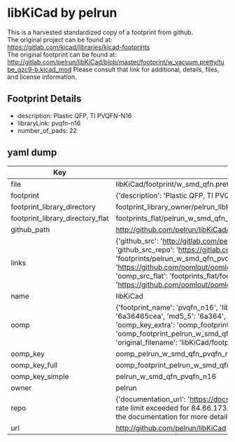 # libKiCad by pelrun  
This is a harvested standardized copy of a footprint from github.  
The original project can be found at:  
https://gitlab.com/kicad/libraries/kicad-footprints  
The original footprint can be found at:
http://gitlab.com/pelrun/libKiCad/blob/master/footprint/w_vacuum.pretty/tube_gzc9-b.kicad_mod
Please consult that link for additional, details, files, and license information.  
## Footprint Details
* description: Plastic QFP, TI PVQFN-N16  
* libraryLink: pvqfn-n16  
* number_of_pads: 22  
## yaml dump  
| Key | Value |  
| --- | --- |  
| file | libKiCad/footprint/w_smd_qfn.pretty/pvqfn-n16.kicad_mod |  
| footprint | {'description': 'Plastic QFP, TI PVQFN-N16', 'libraryLink': 'pvqfn-n16', 'number_of_pads': 22} |  
| footprint_library_directory | footprint_library_owner/pelrun_libKiCad |  
| footprint_library_directory_flat | footprints_flat/pelrun_w_smd_qfn_pvqfn_n16/working |  
| github_path | http://github.com/pelrun/libKiCad/blob/master/footprint/w_smd_qfn.pretty/pvqfn-n16.kicad_mod |  
| links | {'github_src': 'http://gitlab.com/pelrun/libKiCad/blob/master/footprint/w_vacuum.pretty/tube_gzc9-b.kicad_mod', 'github_src_repo': 'https://gitlab.com/kicad/libraries/kicad-footprints', 'oomp_bot': 'footprints/pelrun_w_smd_qfn_pvqfn_n16/working', 'oomp_bot_github': 'https://github.com/oomlout/oomlout_oomp_footprint_bot/tree/main/footprints/pelrun_w_smd_qfn_pvqfn_n16/working', 'oomp_src_flat': 'footprints_flat/footprints_flat/pelrun_w_smd_qfn_pvqfn_n16/working', 'oomp_src_flat_github': 'https://github.com/oomlout/oomlout_oomp_footprint_src/tree/main/footprints_flat/pelrun_w_smd_qfn_pvqfn_n16/working'} |  
| name | libKiCad |  
| oomp | {'footprint_name': 'pvqfn_n16', 'library_name': 'w_smd_qfn', 'md5': '6a36465cea1783e4887eecc8e93389e2', 'md5_10': '6a36465cea', 'md5_5': '6a364', 'md5_6': '6a3646', 'oomp_key': 'oomp_pelrun_w_smd_qfn_pvqfn_n16', 'oomp_key_extra': 'oomp_footprint_pelrun_w_smd_qfn_pvqfn_n16', 'oomp_key_full': 'oomp_footprint_pelrun_w_smd_qfn_pvqfn_n16_6a3646', 'oomp_key_simple': 'pelrun_w_smd_qfn_pvqfn_n16', 'original_filename': 'libKiCad/footprint/w_smd_qfn.pretty/pvqfn-n16.kicad_mod', 'owner_name': 'pelrun'} |  
| oomp_key | oomp_pelrun_w_smd_qfn_pvqfn_n16 |  
| oomp_key_full | oomp_footprint_pelrun_w_smd_qfn_pvqfn_n16 |  
| oomp_key_simple | pelrun_w_smd_qfn_pvqfn_n16 |  
| owner | pelrun |  
| repo | {'documentation_url': 'https://docs.github.com/rest/overview/resources-in-the-rest-api#rate-limiting', 'message': "API rate limit exceeded for 84.66.173.59. (But here's the good news: Authenticated requests get a higher rate limit. Check out the documentation for more details.)"} |  
| url | http://github.com/pelrun/libKiCad |  

